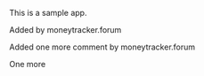 This is a sample app.

Added by moneytracker.forum

Added one more comment by moneytracker.forum

One more